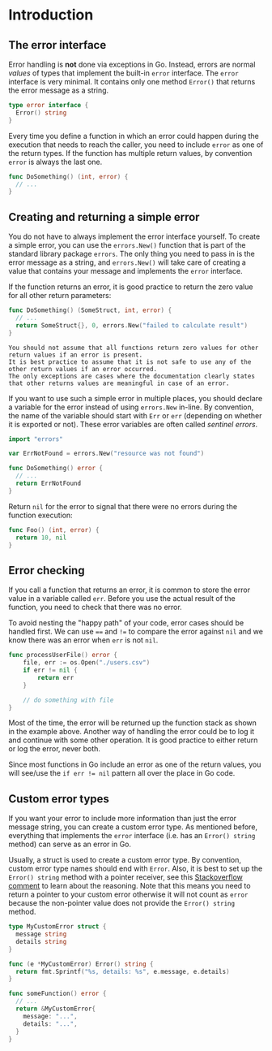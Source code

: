 # Introduction

## The error interface

Error handling is **not** done via exceptions in Go.
Instead, errors are normal _values_ of types that implement the built-in `error` interface.
The `error` interface is very minimal.
It contains only one method `Error()` that returns the error message as a string.

```go
type error interface {
  Error() string
}
```

Every time you define a function in which an error could happen during the execution that needs to reach the caller, you need to include `error` as one of the return types.
If the function has multiple return values, by convention `error` is always the last one.

```go
func DoSomething() (int, error) {
  // ...
}
```

## Creating and returning a simple error

You do not have to always implement the error interface yourself.
To create a simple error, you can use the `errors.New()` function that is part of the standard library package `errors`.
The only thing you need to pass in is the error message as a string, and `errors.New()` will take care of creating a value that contains your message and implements the `error` interface.

If the function returns an error, it is good practice to return the zero value for all other return parameters:

```go
func DoSomething() (SomeStruct, int, error) {
  // ...
  return SomeStruct{}, 0, errors.New("failed to calculate result")
}
```

~~~~exercism/caution
You should not assume that all functions return zero values for other return values if an error is present.
It is best practice to assume that it is not safe to use any of the other return values if an error occurred.
The only exceptions are cases where the documentation clearly states that other returns values are meaningful in case of an error.
~~~~

If you want to use such a simple error in multiple places, you should declare a variable for the error instead of using `errors.New` in-line.
By convention, the name of the variable should start with `Err` or `err` (depending on whether it is exported or not).
These error variables are often called _sentinel errors_.

```go
import "errors"

var ErrNotFound = errors.New("resource was not found")

func DoSomething() error {
  // ...
  return ErrNotFound
}
```

Return `nil` for the error to signal that there were no errors during the function execution:

```go
func Foo() (int, error) {
  return 10, nil
}
```

## Error checking

If you call a function that returns an error, it is common to store the error value in a variable called `err`.
Before you use the actual result of the function, you need to check that there was no error.

To avoid nesting the "happy path" of your code, error cases should be handled first.
We can use `==` and `!=` to compare the error against `nil` and we know there was an error when `err` is not `nil`.

```go
func processUserFile() error {
	file, err := os.Open("./users.csv")
	if err != nil {
		return err
	}

	// do something with file
}
```

Most of the time, the error will be returned up the function stack as shown in the example above.
Another way of handling the error could be to log it and continue with some other operation.
It is good practice to either return or log the error, never both.

Since most functions in Go include an error as one of the return values, you will see/use the `if err != nil` pattern all over the place in Go code.

## Custom error types

If you want your error to include more information than just the error message string, you can create a custom error type.
As mentioned before, everything that implements the `error` interface (i.e. has an `Error() string` method) can serve as an error in Go.

Usually, a struct is used to create a custom error type.
By convention, custom error type names should end with `Error`.
Also, it is best to set up the `Error() string` method with a pointer receiver, see this [Stackoverflow comment][stackoverflow-errors] to learn about the reasoning.
Note that this means you need to return a pointer to your custom error otherwise it will not count as `error` because the non-pointer value does not provide the `Error() string` method.

```go
type MyCustomError struct {
  message string
  details string
}

func (e *MyCustomError) Error() string {
  return fmt.Sprintf("%s, details: %s", e.message, e.details)
}

func someFunction() error {
  // ...
  return &MyCustomError{
    message: "...",
    details: "...",
  }
}
```

[stackoverflow-errors]: https://stackoverflow.com/a/50333850
